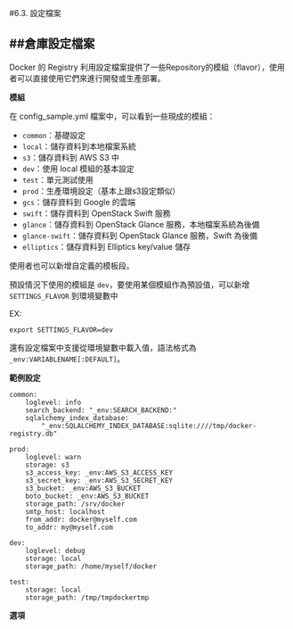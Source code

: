 #6.3. 設定檔案

##倉庫設定檔案
---

Docker 的 Registry 利用設定檔案提供了一些Repository的模組（flavor），使用者可以直接使用它們來進行開發或生產部署。

**模組**

在 config_sample.yml 檔案中，可以看到一些現成的模組：

- `common`：基礎設定
- `local`：儲存資料到本地檔案系統
- `s3`：儲存資料到 AWS S3 中
- `dev`：使用 local 模組的基本設定
- `test`：單元測試使用
- `prod`：生產環境設定（基本上跟s3設定類似）
- `gcs`：儲存資料到 Google 的雲端
- `swift`：儲存資料到 OpenStack Swift 服務
- `glance`：儲存資料到 OpenStack Glance 服務，本地檔案系統為後備
- `glance-swift`：儲存資料到 OpenStack Glance 服務，Swift 為後備
- `elliptics`：儲存資料到 Elliptics key/value 儲存


使用者也可以新增自定義的模板段。

預設情況下使用的模組是 `dev`，要使用某個模組作為預設值，可以新增 `SETTINGS_FLAVOR` 到環境變數中

EX:

```
export SETTINGS_FLAVOR=dev
```

還有設定檔案中支援從環境變數中載入值，語法格式為 `_env:VARIABLENAME[:DEFAULT]`。

**範例設定**

```
common:
    loglevel: info
    search_backend: "_env:SEARCH_BACKEND:"
    sqlalchemy_index_database:
        "_env:SQLALCHEMY_INDEX_DATABASE:sqlite:////tmp/docker-registry.db"

prod:
    loglevel: warn
    storage: s3
    s3_access_key: _env:AWS_S3_ACCESS_KEY
    s3_secret_key: _env:AWS_S3_SECRET_KEY
    s3_bucket: _env:AWS_S3_BUCKET
    boto_bucket: _env:AWS_S3_BUCKET
    storage_path: /srv/docker
    smtp_host: localhost
    from_addr: docker@myself.com
    to_addr: my@myself.com

dev:
    loglevel: debug
    storage: local
    storage_path: /home/myself/docker

test:
    storage: local
    storage_path: /tmp/tmpdockertmp
```

**選項**